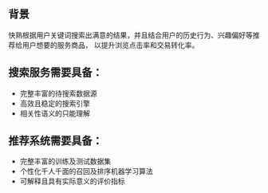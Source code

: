## 背景

快熟根据用户关键词搜索出满意的结果，并且结合用户的历史行为、兴趣偏好等推荐给用户想要的服务商品，
以提升浏览点击率和交易转化率。

## 搜索服务需要具备：
- 完整丰富的待搜索数据源
- 高效且稳定的搜索引擎
- 相关性语义的只能理解

## 推荐系统需要具备：
- 完整丰富的训练及测试数据集
- 个性化千人千面的召回及排序机器学习算法
- 可解释且具有实际意义的评价指标 

